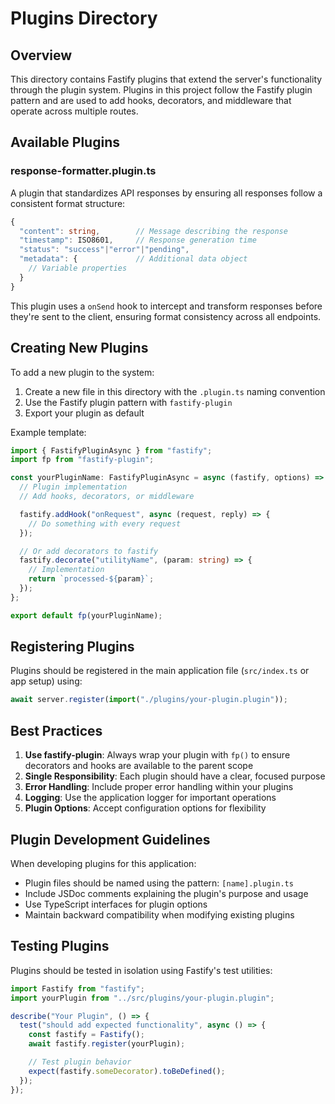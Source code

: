 # Plugins Directory

## Overview

This directory contains Fastify plugins that extend the server's functionality through the plugin system. Plugins in this project follow the Fastify plugin pattern and are used to add hooks, decorators, and middleware that operate across multiple routes.

## Available Plugins

### response-formatter.plugin.ts

A plugin that standardizes API responses by ensuring all responses follow a consistent format structure:

```typescript
{
  "content": string,        // Message describing the response
  "timestamp": ISO8601,     // Response generation time
  "status": "success"|"error"|"pending",
  "metadata": {             // Additional data object
    // Variable properties
  }
}
```

This plugin uses a `onSend` hook to intercept and transform responses before they're sent to the client, ensuring format consistency across all endpoints.

## Creating New Plugins

To add a new plugin to the system:

1. Create a new file in this directory with the `.plugin.ts` naming convention
2. Use the Fastify plugin pattern with `fastify-plugin`
3. Export your plugin as default

Example template:

```typescript
import { FastifyPluginAsync } from "fastify";
import fp from "fastify-plugin";

const yourPluginName: FastifyPluginAsync = async (fastify, options) => {
  // Plugin implementation
  // Add hooks, decorators, or middleware

  fastify.addHook("onRequest", async (request, reply) => {
    // Do something with every request
  });

  // Or add decorators to fastify
  fastify.decorate("utilityName", (param: string) => {
    // Implementation
    return `processed-${param}`;
  });
};

export default fp(yourPluginName);
```

## Registering Plugins

Plugins should be registered in the main application file (`src/index.ts` or app setup) using:

```typescript
await server.register(import("./plugins/your-plugin.plugin"));
```

## Best Practices

1. **Use fastify-plugin**: Always wrap your plugin with `fp()` to ensure decorators and hooks are available to the parent scope
2. **Single Responsibility**: Each plugin should have a clear, focused purpose
3. **Error Handling**: Include proper error handling within your plugins
4. **Logging**: Use the application logger for important operations
5. **Plugin Options**: Accept configuration options for flexibility

## Plugin Development Guidelines

When developing plugins for this application:

- Plugin files should be named using the pattern: `[name].plugin.ts`
- Include JSDoc comments explaining the plugin's purpose and usage
- Use TypeScript interfaces for plugin options
- Maintain backward compatibility when modifying existing plugins

## Testing Plugins

Plugins should be tested in isolation using Fastify's test utilities:

```typescript
import Fastify from "fastify";
import yourPlugin from "../src/plugins/your-plugin.plugin";

describe("Your Plugin", () => {
  test("should add expected functionality", async () => {
    const fastify = Fastify();
    await fastify.register(yourPlugin);

    // Test plugin behavior
    expect(fastify.someDecorator).toBeDefined();
  });
});
```
